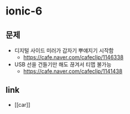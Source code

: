 # ionic-6

## 문제
- 디지털 사이드 미러가 갑자기 뿌얘지기 시작함
  + https://cafe.naver.com/cafeclip/1146338
- USB 선을 건들기만 해도 끊겨서 티맵 불가능
  + https://cafe.naver.com/cafeclip/1141438

## link
- [[car]]
